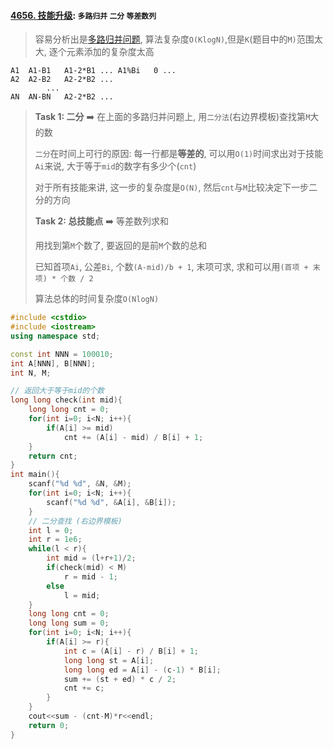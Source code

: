 #### [4656. 技能升级](https://www.acwing.com/problem/content/4659/): `多路归并`  `二分`  `等差数列`

> 容易分析出是[多路归并问题](/markdown/%E4%B8%93%E9%A2%98%20-%20%E5%A4%9A%E8%B7%AF%E5%BD%92%E5%B9%B6.md), 算法复杂度`O(KlogN)`,但是`K`(题目中的`M)`范围太大, 逐个元素添加的复杂度太高
```
A1  A1-B1   A1-2*B1 ... A1%Bi   0 ...
A2  A2-B2   A2-2*B2 ...
        ...
AN  AN-BN   A2-2*B2 ...
```

> **Task 1: 二分** ➡️ 在上面的多路归并问题上, 用`二分法`(右边界模板)查找第`M`大的数
> 
> `二分`在时间上可行的原因: 每一行都是**等差的**, 可以用`O(1)`时间求出对于技能`Ai`来说, 大于等于`mid`的数字有多少个(`cnt`)
> 
> 对于所有技能来讲, 这一步的复杂度是`O(N)`, 然后`cnt`与`M`比较决定下一步二分的方向
>
> **Task 2: 总技能点** ➡️ 等差数列求和
>
> 用找到第`M`个数了, 要返回的是前`M`个数的总和
>
> 已知首项`Ai`, 公差`Bi`, 个数`(A-mid)/b + 1`, 末项可求, 求和可以用`(首项 + 末项) * 个数 / 2`
>
> 算法总体的时间复杂度`O(NlogN)`

```CPP
#include <cstdio>
#include <iostream>
using namespace std;

const int NNN = 100010;
int A[NNN], B[NNN];
int N, M;

// 返回大于等于mid的个数
long long check(int mid){
    long long cnt = 0;
    for(int i=0; i<N; i++){
        if(A[i] >= mid)
            cnt += (A[i] - mid) / B[i] + 1;
    }
    return cnt;
}
int main(){
    scanf("%d %d", &N, &M);
    for(int i=0; i<N; i++){
        scanf("%d %d", &A[i], &B[i]);
    }
    // 二分查找 (右边界模板)
    int l = 0;
    int r = 1e6;
    while(l < r){
        int mid = (l+r+1)/2;
        if(check(mid) < M)
            r = mid - 1;
        else
            l = mid;
    }
    long long cnt = 0;
    long long sum = 0;
    for(int i=0; i<N; i++){
        if(A[i] >= r){
            int c = (A[i] - r) / B[i] + 1;
            long long st = A[i];
            long long ed = A[i] - (c-1) * B[i];
            sum += (st + ed) * c / 2;
            cnt += c;
        }
    }
    cout<<sum - (cnt-M)*r<<endl;
    return 0;
}
```
